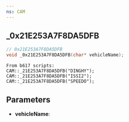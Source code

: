 ```yaml
---
ns: CAM
---
```

## _0x21E253A7F8DA5DFB

```c
// 0x21E253A7F8DA5DFB
void _0x21E253A7F8DA5DFB(char* vehicleName);
```

```
From b617 scripts:  
CAM::_21E253A7F8DA5DFB("DINGHY");  
CAM::_21E253A7F8DA5DFB("ISSI2");  
CAM::_21E253A7F8DA5DFB("SPEEDO");  
```

## Parameters
* **vehicleName**: 

